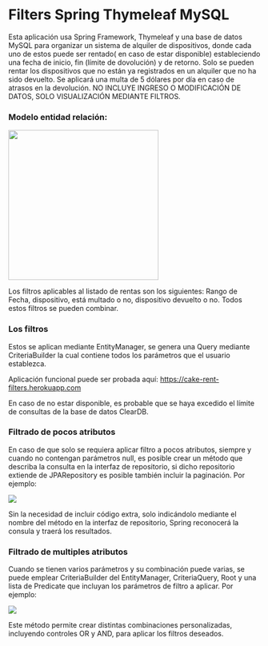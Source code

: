 # Filters Spring Thymeleaf MySQL
Esta aplicación usa Spring Framework, Thymeleaf y una base de datos MySQL para organizar un sistema de alquiler de dispositivos, donde cada uno de estos puede ser rentado( en caso de estar disponible) estableciendo una fecha de inicio, fin (límite de dovolución) y de retorno. Solo se pueden rentar los dispositivos que no están ya registrados en un alquiler que no ha sido devuelto. Se aplicará una multa de 5 dólares por día en caso de atrasos en la devolución.
NO INCLUYE INGRESO O MODIFICACIÓN DE DATOS, SOLO VISUALIZACIÓN MEDIANTE FILTROS.

### Modelo entidad relación:
<img src="https://user-images.githubusercontent.com/73175815/152663974-ca8311fa-2fc0-4305-b522-63255e0269f4.png" width="300">

Los filtros aplicables al listado de rentas son los siguientes: 
Rango de Fecha, dispositivo, está multado o no, dispositivo devuelto o no. Todos estos filtros se pueden combinar.

### Los filtros
Estos se aplican mediante EntityManager, se genera una Query mediante CriteriaBuilder la cual contiene todos los parámetros que el usuario establezca.

Aplicación funcional puede ser probada aquí:
https://cake-rent-filters.herokuapp.com

En caso de no estar disponible, es probable que se haya excedido el límite de consultas de la base de datos ClearDB.

### Filtrado de pocos atributos
En caso de que solo se requiera aplicar filtro a pocos atributos, siempre y cuando no contengan parámetros null, es posible crear un método que describa la consulta en la interfaz de repositorio, si dicho repositorio extiende de JPARepository es posible también incluir la paginación. Por ejemplo:

<img src="https://user-images.githubusercontent.com/73175815/152672253-b964c2e3-dae4-424a-b98f-4b32b6a13020.png">

Sin la necesidad de incluir código extra, solo indicándolo mediante el nombre del método en la interfaz de repositorio, Spring reconocerá la consula y traerá los resultados.

### Filtrado de multiples atributos
Cuando se tienen varios parámetros y su combinación puede varias, se puede emplear CriteriaBuilder del EntityManager, CriteriaQuery, Root y una lista de Predicate que incluyan los parámetros de filtro a aplicar. Por ejemplo:


<img src="https://user-images.githubusercontent.com/73175815/152672386-f9bb72f2-eda0-4259-8331-be0c805fc309.png">

Este método permite crear distintas combinaciones personalizadas, incluyendo controles OR y AND, para aplicar los filtros deseados.

